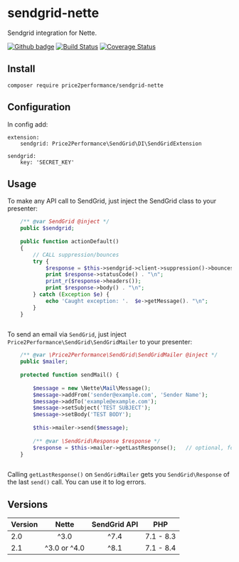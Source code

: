 # sendgrid-nette
Sendgrid integration for Nette.

[![Github badge](https://github.com/price2performance/sendgrid-nette/workflows/build/badge.svg)](https://github.com/price2performance/sendgrid-nette/actions) [![Build Status](https://travis-ci.org/price2performance/sendgrid-nette.svg?branch=master)](https://travis-ci.org/price2performance/sendgrid-nette) [![Coverage Status](https://coveralls.io/repos/price2performance/sendgrid-nette/badge.svg)](https://coveralls.io/r/price2performance/sendgrid-nette)    

## Install
```
composer require price2performance/sendgrid-nette
```

## Configuration
In config add:

```
extension:
    sendgrid: Price2Performance\SendGrid\DI\SendGridExtension

sendgrid:
    key: 'SECRET_KEY'
```

## Usage
To make any API call to SendGrid, just inject the SendGrid class to your presenter:

```php
    /** @var SendGrid @inject */
    public $sendgrid;
	
    public function actionDefault()
    {
        // CALL suppression/bounces
        try {
            $response = $this->sendgrid->client->suppression()->bounces()->get();
            print $response->statusCode() . "\n";
            print_r($response->headers());
            print $response->body() . "\n";
        } catch (Exception $e) {
            echo 'Caught exception: '.  $e->getMessage(). "\n";
        }
    }
	
```

To send an email via `SendGrid`, just inject `Price2Performance\SendGrid\SendGridMailer` to your presenter:

```php
    /** @var \Price2Performance\SendGrid\SendGridMailer @inject */
    public $mailer;
	
    protected function sendMail() {
        
        $message = new \Nette\Mail\Message();
        $message->addFrom('sender@example.com', 'Sender Name');
        $message->addTo('example@example.com');
        $message->setSubject('TEST SUBJECT');
        $message->setBody('TEST BODY');
        
        $this->mailer->send($message);
        
        /** @var \SendGrid\Response $response */
        $response = $this->mailer->getLastResponse();   // optional, for error logging
    }
	
```

Calling `getLastResponse()` on `SendGridMailer` gets you `SendGrid\Response` of the last `send()` call. You can use it to log errors.

## Versions

| Version |    Nette     | SendGrid API |PHP
|---------|:------------:|:------------:|:---:|
| 2.0     |     ^3.0     |     ^7.4     |7.1 - 8.3
| 2.1     | ^3.0 or ^4.0 |     ^8.1     |7.1 - 8.4
